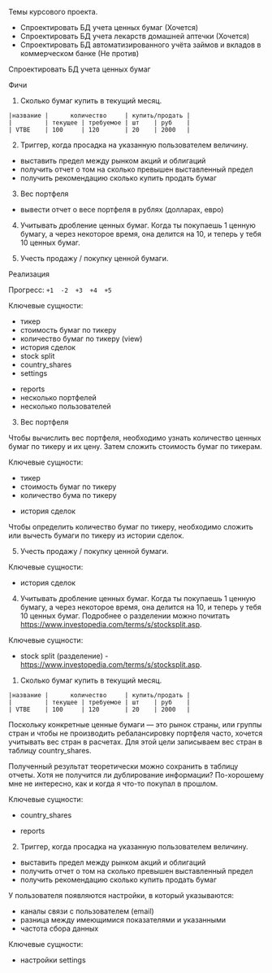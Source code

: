Темы курсового проекта.

* Спроектировать БД учета ценных бумаг (Хочется)
* Спроектировать БД учета лекарств домашней аптечки (Хочется)
* Спроектировать БД автоматизированного учёта займов и вкладов
  в коммерческом банке (Не против)

Спроектировать БД учета ценных бумаг

Фичи
1. Сколько бумаг купить в текущий месяц.
```text
|название |      количество     | купить/продать |
|         | текущее | требуемое | шт    | руб    |
| VTBE    | 100     | 120       | 20    | 2000   |                                                 
```

2. Триггер, когда просадка на указанную пользователем величину.
* выставить предел между рынком акций и облигаций
* получить отчет о том на сколько превышен выставленный предел
* получить рекомендацию сколько купить продать бумаг

3. Вес портфеля
* вывести отчет о весе портфеля в рублях (долларах, евро)

4. Учитывать дробление ценных бумаг. Когда ты покупаешь 1 ценную бумагу,
а через некоторое время, она делится на 10, и теперь у тебя 10
ценных бумаг.

5. Учесть продажу / покупку ценной бумаги.

Реализация

Прогресс: `+1  -2  +3  +4  +5`

Ключевые сущности:
* тикер
* стоимость бумаг по тикеру
* количество бумаг по тикеру (view)
* история сделок
* stock split
* country_shares
* settings
- reports
- несколько портфелей
- несколько пользователей

3. Вес портфеля

Чтобы вычислить вес портфеля, необходимо узнать количество ценных
бумаг по тикеру и их цену. Затем сложить стоимость бумаг по тикерам.

Ключевые сущности:
* тикер
* стоимость бумаг по тикеру
* количество бума по тикеру
+ история сделок

Чтобы определить количество бумаг по тикеру, необходимо сложить или
вычесть бумаги по тикеру из истории сделок.

5. Учесть продажу / покупку ценной бумаги.

Ключевые сущности:
+ история сделок

4. Учитывать дробление ценных бумаг. Когда ты покупаешь 1 ценную бумагу,
а через некоторое время, она делится на 10, и теперь у тебя 10
ценных бумаг. Подробнее о разделении можно почитать
https://www.investopedia.com/terms/s/stocksplit.asp.
   
Ключевые сущности:
* stock split (разделение) - https://www.investopedia.com/terms/s/stocksplit.asp.

1. Сколько бумаг купить в текущий месяц.
```text
|название |      количество     | купить/продать |
|         | текущее | требуемое | шт    | руб    |
| VTBE    | 100     | 120       | 20    | 2000   |                                                 
```

Поскольку конкретные ценные бумаги — это рынок страны, или группы
стран и чтобы не производить ребалансировку портфеля часто, хочется
учитывать вес стран в расчетах. Для этой цели записываем вес стран
в таблицу country_shares.

Полученный результат теоретически можно сохранить в таблицу отчеты.
Хотя не получится ли дублирование информации? По-хорошему мне не
интересно, как и когда я что-то покупал в прошлом.

Ключевые сущности:
* country_shares
- reports

2. Триггер, когда просадка на указанную пользователем величину.
* выставить предел между рынком акций и облигаций
* получить отчет о том на сколько превышен выставленный предел
* получить рекомендацию сколько купить продать бумаг

У пользователя появляются настройки, в который указываются:
- каналы связи с пользователем (email)
- разница между имеющимися показателями и указанными
- частота сбора данных

Ключевые сущности:
* настройки settings